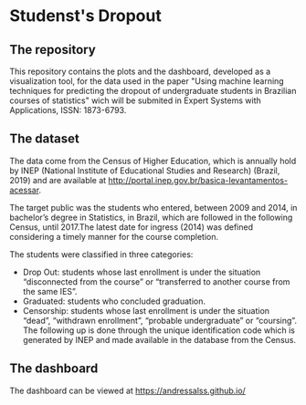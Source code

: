 # Studenst's Dropout

## The repository
This repository contains the plots and the dashboard, developed as a visualization tool, for the data used in the paper "Using machine learning techniques for predicting the dropout of undergraduate students in Brazilian courses of statistics" wich will be submited in Expert Systems with Applications, ISSN: 1873-6793.

## The dataset
The data come from the Census of Higher Education, which is annually hold by INEP (National Institute of Educational Studies and Research) (Brazil, 2019) and are available at http://portal.inep.gov.br/basica-levantamentos-acessar.

The target public was the students who entered, between 2009 and 2014, in bachelor’s degree in Statistics, in Brazil, which are followed in the following Census, until 2017.The latest date for ingress (2014) was defined considering a timely manner for the course completion.

The students were classified in three categories:
- Drop Out: students whose last enrollment is under the situation “disconnected from the course” or “transferred to another course from the same IES”.
- Graduated: students who concluded graduation.
- Censorship: students whose last enrollment is under the situation “dead”, “withdrawn enrollment”, “probable undergraduate” or “coursing”.
The following up is done through the unique identification code which is generated by INEP and made available in the database from the Census.

## The dashboard
The dashboard can be viewed at https://andressalss.github.io/
